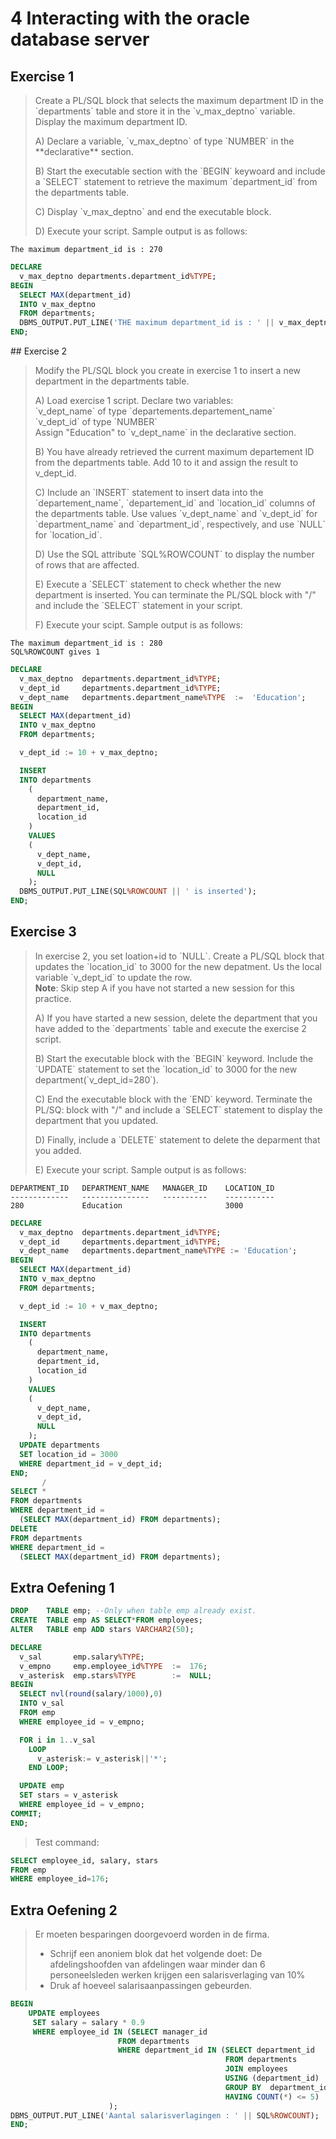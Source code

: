 # 4 Interacting with the oracle database server

## Exercise 1

> Create a PL/SQL block that selects the maximum department ID in the \`departments\` table and store it in the \`v\_max\_deptno\` variable. Display the maximum department ID.
>
> A\) Declare a variable, \`v\_max\_deptno\` of type \`NUMBER\` in the \*\*declarative\*\* section.
>
> B\) Start the executable section with the \`BEGIN\` keywoard and include a \`SELECT\` statement to retrieve the maximum \`department\_id\` from the departments table.
>
> C\) Display \`v\_max\_deptno\` and end the executable block.
>
> D\) Execute your script. Sample output is as follows:

```
The maximum department_id is : 270
```

```sql
DECLARE
  v_max_deptno departments.department_id%TYPE;
BEGIN
  SELECT MAX(department_id)
  INTO v_max_deptno
  FROM departments;
  DBMS_OUTPUT.PUT_LINE('THE maximum department_id is : ' || v_max_deptno);
END;
```
<div style="page-break-after: always;"></div>
## Exercise 2

> Modify the PL/SQL block you create in exercise 1 to insert a new department in the departments table.
>
> A\) Load exercise 1 script. Declare two variables:  
> \`v\_dept\_name\` of type \`departements.departement\_name\`  
> \`v\_dept\_id\` of type \`NUMBER\`  
> Assign "Education" to \`v\_dept\_name\` in the declarative section.
>
> B\) You have already retrieved the current maximum departement ID from the departments table. Add 10 to it and assign the result to v\_dept\_id.
>
> C\) Include an \`INSERT\` statement to insert data into the \`departement\_name\`, \`departement\_id\` and \`location\_id\` columns of the departments table. Use values \`v\_dept\_name\` and \`v\_dept\_id\` for \`department\_name\` and \`department\_id\`, respectively, and use \`NULL\` for \`location\_id\`.
>
> D\) Use the SQL attribute \`SQL%ROWCOUNT\` to display the number of rows that are affected.
>
> E\) Execute a \`SELECT\` statement to check whether the new department is inserted. You can terminate the PL/SQL block with "/" and include the \`SELECT\` statement in your script.
>
> F\) Execute your scipt. Sample output is as follows:

```
The maximum department_id is : 280
SQL%ROWCOUNT gives 1
```

```sql
DECLARE
  v_max_deptno  departments.department_id%TYPE;
  v_dept_id     departments.department_id%TYPE;
  v_dept_name   departments.department_name%TYPE  :=  'Education';
BEGIN
  SELECT MAX(department_id)
  INTO v_max_deptno
  FROM departments;

  v_dept_id := 10 + v_max_deptno;

  INSERT
  INTO departments
    (
      department_name,
      department_id,
      location_id
    )
    VALUES
    (
      v_dept_name,
      v_dept_id,
      NULL
    );
  DBMS_OUTPUT.PUT_LINE(SQL%ROWCOUNT || ' is inserted');
END;
```

## Exercise 3

> In exercise 2, you set loation+id to \`NULL\`. Create a PL/SQL block that updates the \`location\_id\` to 3000 for the new depatment. Us the local variable \`v\_dept\_id\` to update the row.  
> **Note**: Skip step A if you have not started a new session for this practice.
>
> A\) If you have started a new session, delete the department that you have added to the \`departments\` table and execute the exercise 2 script.
>
> B\) Start the executable block with the \`BEGIN\` keyword. Include the \`UPDATE\` statement to set the \`location\_id\` to 3000 for the new department\(\`v\_dept\_id=280\`\).
>
> C\) End the executable block with the \`END\` keyword. Terminate the PL/SQ: block with "/" and include a \`SELECT\` statement to display the department that you updated.
>
> D\) Finally, include a \`DELETE\` statement to delete the deparment that you added.
>
> E\) Execute your script. Sample output is as follows:

```
DEPARTMENT_ID   DEPARTMENT_NAME   MANAGER_ID    LOCATION_ID
-------------   ---------------   ----------    -----------
280             Education                       3000
```

```sql
DECLARE
  v_max_deptno  departments.department_id%TYPE;
  v_dept_id     departments.department_id%TYPE;
  v_dept_name   departments.department_name%TYPE := 'Education';
BEGIN
  SELECT MAX(department_id)
  INTO v_max_deptno
  FROM departments;

  v_dept_id := 10 + v_max_deptno;

  INSERT
  INTO departments
    (
      department_name,
      department_id,
      location_id
    )
    VALUES
    (
      v_dept_name,
      v_dept_id,
      NULL
    );
  UPDATE departments
  SET location_id = 3000
  WHERE department_id = v_dept_id;
END;
       /
SELECT *
FROM departments
WHERE department_id =
  (SELECT MAX(department_id) FROM departments);
DELETE
FROM departments
WHERE department_id =
  (SELECT MAX(department_id) FROM departments);
```

## Extra Oefening 1

```sql
DROP    TABLE emp; --Only when table emp already exist.
CREATE  TABLE emp AS SELECT*FROM employees;
ALTER   TABLE emp ADD stars VARCHAR2(50);
```

```sql
DECLARE
  v_sal       emp.salary%TYPE;
  v_empno     emp.employee_id%TYPE  :=  176;
  v_asterisk  emp.stars%TYPE        :=  NULL;
BEGIN
  SELECT nvl(round(salary/1000),0)
  INTO v_sal
  FROM emp
  WHERE employee_id = v_empno;

  FOR i in 1..v_sal
    LOOP
      v_asterisk:= v_asterisk||'*';
    END LOOP;

  UPDATE emp
  SET stars = v_asterisk
  WHERE employee_id = v_empno;
COMMIT;
END;
```

> Test command:

```sql
SELECT employee_id, salary, stars
FROM emp
WHERE employee_id=176;
```

## Extra Oefening 2

> Er moeten besparingen doorgevoerd worden in de firma.
>
> * Schrijf een anoniem blok dat het volgende doet:   De afdelingshoofden van afdelingen waar minder dan 6 personeelsleden werken krijgen een salarisverlaging van 10%
> * Druk af hoeveel salarisaanpassingen gebeurden.

```sql
BEGIN
    UPDATE employees
     SET salary = salary * 0.9
     WHERE employee_id IN (SELECT manager_id
                        FROM departments
                        WHERE department_id IN (SELECT department_id
                                                FROM departments
                                                JOIN employees
                                                USING (department_id)
                                                GROUP BY  department_id
                                                HAVING COUNT(*) <= 5)
                      );
DBMS_OUTPUT.PUT_LINE('Aantal salarisverlagingen : ' || SQL%ROWCOUNT);
END;
```



